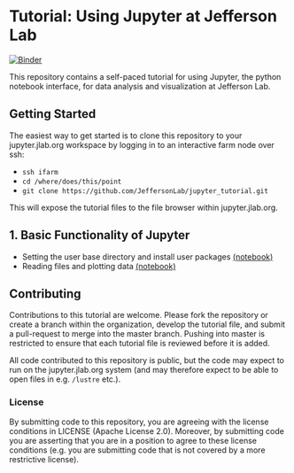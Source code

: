# Tutorial: Using Jupyter at Jefferson Lab

[![Binder](https://mybinder.org/badge.svg)](https://mybinder.org/v2/gh/JeffersonLab/jupyter_tutorial/master)

This repository contains a self-paced tutorial for using Jupyter, the python notebook interface, for data analysis and visualization at Jefferson Lab.

## Getting Started

The easiest way to get started is to clone this repository to your jupyter.jlab.org workspace by logging in to an interactive farm node over ssh:
- `ssh ifarm`
- `cd /where/does/this/point`
- `git clone https://github.com/JeffersonLab/jupyter_tutorial.git`

This will expose the tutorial files to the file browser within jupyter.jlab.org.

## 1. Basic Functionality of Jupyter

* Setting the user base directory and install user packages [(notebook)](1_Basics/setting-python-path.ipynb)
* Reading files and plotting data [(notebook)](1_Basics/read-root-files.ipynb)

## Contributing

Contributions to this tutorial are welcome. Please fork the repository or create a branch within the organization, develop the tutorial file, and submit a pull-request to merge into the master branch. Pushing into master is restricted to ensure that each tutorial file is reviewed before it is added.

All code contributed to this repository is public, but the code may expect to run on the jupyter.jlab.org system (and may therefore expect to be able to open files in e.g. `/lustre` etc.).

### License

By submitting code to this repository, you are agreeing with the license conditions in LICENSE (Apache License 2.0). Moreover, by submitting code you are asserting that you are in a position to agree to these license conditions (e.g. you are submitting code that is not covered by a more restrictive license).
